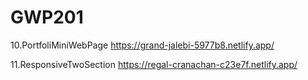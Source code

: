 # GWP201
10.PortfoliMiniWebPage https://grand-jalebi-5977b8.netlify.app/

11.ResponsiveTwoSection  https://regal-cranachan-c23e7f.netlify.app/